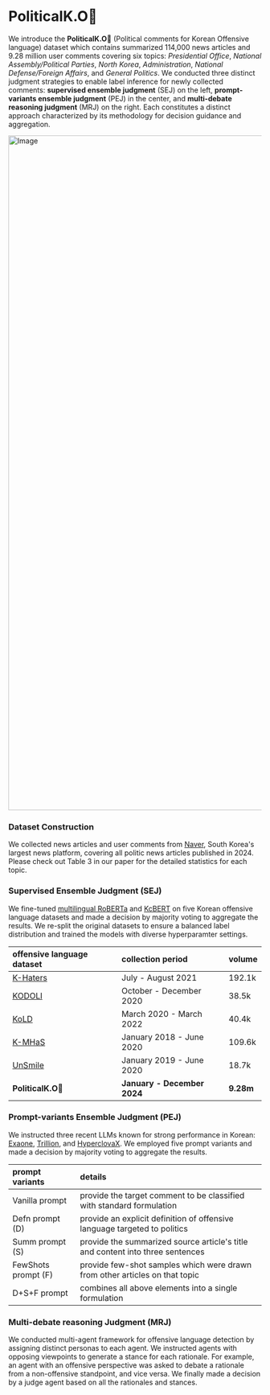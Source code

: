 # PoliticalK.O🥊

We introduce the **PoliticalK.O**🥊 (Political comments for Korean Offensive language) dataset which contains summarized 114,000 news articles and 9.28 million user comments covering six topics: _Presidential Office_, _National Assembly/Political Parties_, _North Korea_, _Administration_, _National Defense/Foreign Affairs_, and _General Politics_. We conducted three distinct judgment strategies to enable label inference for newly collected comments: **supervised ensemble judgment** (SEJ) on the left, **prompt-variants ensemble judgment** (PEJ) in the center, and **multi-debate reasoning judgment** (MRJ) on the right. Each constitutes a distinct approach characterized by its methodology for decision guidance and aggregation.

<img width="1342" alt="Image" src="https://github.com/user-attachments/assets/ca2e5dd4-a633-4a0c-bc80-f4cd8042053e" />


### Dataset Construction
We collected news articles and user comments from [Naver](https://news.naver.com/section/100), South Korea's largest news platform, covering all politic news articles published in 2024. Please check out Table 3 in our paper for the detailed statistics for each topic.


### Supervised Ensemble Judgment (SEJ)
We fine-tuned [multilingual RoBERTa](https://huggingface.co/FacebookAI/xlm-roberta-base) and [KcBERT](https://huggingface.co/beomi/kcbert-base) on five Korean offensive language datasets and made a decision by majority voting to aggregate the results. We re-split the original datasets to ensure a balanced label distribution and trained the models with diverse hyperparamter settings.

|offensive language dataset|collection period|volume|
|:---|:---|:---|
|[K-Haters](https://github.com/ssu-humane/K-HATERS?tab=readme-ov-file)|July - August 2021|192.1k|
|[KODOLI](https://github.com/cardy20/KODOLI/tree/main)|October - December 2020|38.5k|
|[KoLD](https://github.com/boychaboy/KOLD)|March 2020 - March 2022|40.4k|
|[K-MHaS](https://github.com/adlnlp/K-MHaS)|January 2018 - June 2020|109.6k|
|[UnSmile](https://github.com/smilegate-ai/korean_unsmile_dataset)|January 2019 - June 2020|18.7k|
|**PoliticalK.O**🥊|**January - December 2024**|**9.28m**|


### Prompt-variants Ensemble Judgment (PEJ)
We instructed three recent LLMs known for strong performance in Korean: [Exaone](https://huggingface.co/LGAI-EXAONE/EXAONE-3.5-7.8B-Instruct), [Trillion](https://huggingface.co/trillionlabs/Trillion-7B-preview), and [HyperclovaX](https://huggingface.co/naver-hyperclovax/HyperCLOVAX-SEED-Text-Instruct-1.5B). We employed five prompt variants and made a decision by majority voting to aggregate the results.

|prompt variants|details|
|:---|:---|
|Vanilla prompt|provide the target comment to be classified with standard formulation|
|Defn prompt (D)|provide an explicit definition of offensive language targeted to politics|
|Summ prompt (S)|provide the summarized source article's title and content into three sentences|
|FewShots prompt (F)|provide few-shot samples which were drawn from other articles on that topic|
|D+S+F prompt|combines all above elements into a single formulation|


### Multi-debate reasoning Judgment (MRJ)
We conducted multi-agent framework for offensive language detection by assigning distinct personas to each agent. We instructed agents with opposing viewpoints to generate a stance for each rationale. For example, an agent with an offensive perspective was asked to debate a rationale from a non-offensive standpoint, and vice versa. We finally made a decision by a judge agent based on all the rationales and stances.
